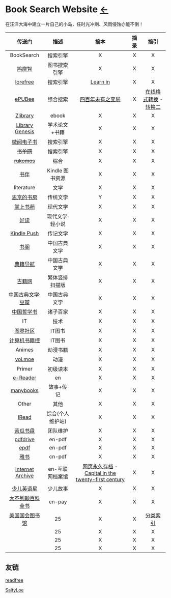 # Book Search Website [←](index.md)

在汪洋大海中建立一片自己的小岛，任时光冲刷、风雨侵蚀亦能不倒！

| 传送门 | 描述 | 摘本 | 摘录 | 摘引 |
|:---:|:---:|:---:|:---:|:---:|
| BookSearch | 搜索引擎 | X | X | X |
| [鸠摩智](https://www.jiumodiary.com/) | 图书搜索引擎 | X | X | X |
| [lorefree](https://ebook2.lorefree.com/) | 搜索引擎 | [Learn in](https://ebook2.lorefree.com/site/index?s=Lean%20in) | X | X |
| [ePUBee](http://cn.epubee.com/books/?action=addbooks) | 综合搜索 | [四百年未有之变局](http://cn.epubee.com/files.aspx) | X | [在线格式转换](https://www.aconvert.com/cn/ebook/epub-to-mobi/) - [转换二](http://cn.epubee.com/) |
| [Zlibrary](https://b-ok.global/) | ebook | X | X | X |
| [Library Genesis](http://gen.lib.rus.ec/) | 学术论文+书籍 | X | X | X |
| [微阅电子书](http://www.weibaiyue.com/xingye/yiyao/33070.html) | 搜索引擎 | X | X | X |
| ~~[书单网](https://www.shudan.vip/115040.html)~~ | 搜索引擎 | X | X | X |
| ~~[rukomos](http://cn-library.rukomos.ru/)~~ | 综合 | X | X | X |
| [书伴](https://bookfere.com/ebook) | Kindle 图书资源 | X | X | X |
| literature | 文学 | X | X | X |
| [恩京的书房](https://www.enjing.com/) | 传统文学 | Y | X | X |
| [掌上书苑](https://www.soepub.com/) | 现代文学 | X | X | X |
| [好读](http://www.haodoo.net/) | 现代文学·轻小说 | X | X | X |
| [Kindle Push](https://book.einverne.info/) | 传记文学 | X | X | X |
| [书阁](https://new.shuge.org/collections/) | 中国古典文学 | X | X | X |
| [典籍导航](https://www.2345daohang.com/) | 中国古典文学 | X | X | X |
| [古籍网](http://www.bookinlife.net/) | 繁体竖排扫描版 | X | X | X |
| [中国古典文学·豆瓣](https://tushu.docin.com/) | 中国古典文学 | X | X | X |
| [中国哲学书](https://ctext.org/zh) | 诸子百家 | X | X | X |
| IT | 技术 | X | X | X |
| [图灵社区](https://www.ituring.com.cn/book?tab=free) | IT图书 | X | X | X |
| [计算机书籍控](http://bestcbooks.com/categories/java/) | IT图书 | X | X | X |
| Animes | 动漫书籍 | X | X | X |
| [vol.moe](http://vol.moe/) | 动漫 | X | X | X |
| Primer | 初级读本 | X | X | X |
| [e-Reader](https://english-e-reader.net/level/pre-intermediate) | en | X | X | X |
| [manybooks](https://manybooks.net/) | 故事+传记 | X | X | X |
| Other | 其他 | X | X | X |
| [IRead](http://www.iread.cf/) | 综合(个人维护站) | X | X | X |
| [苦瓜书盘](http://kgbook.com/) | 团队维护 | X | X | X |
| [pdfdrive](https://www.pdfdrive.com/) | en-pdf | X | X | X |
| [epdf](https://epdf.pub/en/) | en-pdf | X | X | X |
| [雅书](https://yabook.org/) | cn-pdf | X | X | X |
| [Internet Archive](https://archive.org/) | en-互联网档案馆 | [网页永久存档](https://archive.is/) - [Capital in the twenty-first century](https://archive.org/details/isbn_9780674430006/page/7/mode/2up) | X | X |
| [少儿英语星](http://www.kindle178.com/) | 少儿故事 | X | X | X |
| [大不列颠百科全书](https://www.britannica.com/) | en-pay | X | X | X |
| [美国国会图书馆](https://www.loc.gov/) | 25 | X | X | [分类索引](https://www.loc.gov/aba/publications/FreeLCC/freelcc.html) |
| []() | 25 | X | X | X |
| []() | 25 | X | X | X |
| []() | 25 | X | X | X |

## 友链

[readfree](http://einverne.github.io/post/2018/02/free-online-books.html)

[SaltyLoe](https://tstrs.me/1475.html)

[]()

[]()

[]()
